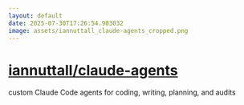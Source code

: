 ```yaml
---
layout: default
date: 2025-07-30T17:26:54.983032
image: assets/iannuttall_claude-agents_cropped.png
---
```


# [iannuttall/claude-agents](https://github.com/iannuttall/claude-agents)

custom Claude Code agents for coding, writing, planning, and audits
